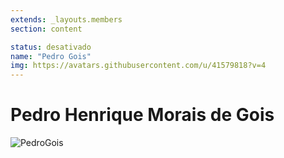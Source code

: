 ```yaml
---
extends: _layouts.members
section: content

status: desativado
name: "Pedro Gois"
img: https://avatars.githubusercontent.com/u/41579818?v=4
---
```


# Pedro Henrique Morais de Gois

![PedroGois]()